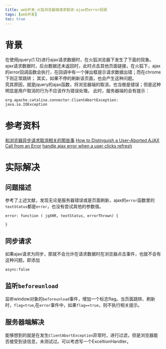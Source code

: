 ```yaml
---
title: web开发-火狐浏览器端请求取消-ajax的error回调
tags: [web开发]
toc: true
---
```


# 背景
在使用jquery(1.12)进行ajax请求数据时，在火狐浏览器下发生了下面的现象。   
ajax请求数据时，后台数据还未返回时，此时点击其他页面链接，在火狐下，ajax的error回调函数会执行，在回调中有一个弹出框提示请求数据出错；而在chrome下则正常跳转；
其实，如果不停的刷新该页面，也会产生这种问题。   
究其原因，就是jquery的ajax函数，将浏览器端的取消，也当做是错误；但是这种明显是用户取消的行为不应该作为错误处理。
此时，服务器端的会有提示：
```
org.apache.catalina.connector.ClientAbortException: java.io.IOException
```

# 参考资料
[和浏览器异步请求取消相关的那些事](http://blog.csdn.net/w1057742284/article/details/52166917)
[How to Distinguish a User-Aborted AJAX Call from an Error](http://ilikestuffblog.com/2009/11/30/how-to-distinguish-a-user-aborted-ajax-call-from-an-error/)
[handle ajax error when a user clicks refresh](http://stackoverflow.com/questions/699941/handle-ajax-error-when-a-user-clicks-refresh/18170879#18170879)

# 实际解决
## 问题描述
参考了上述文献，发现无论是服务器错误或是页面刷新，ajax的`error`函数里的`textStatus`都是`error`，也没有尝试其他的参数值。
```
error: function ( jqXHR, textStatus, errorThrown) {
               
}
```

## 同步请求
如果ajax请求为同步，那就不会允许在请求数据时在浏览器点击事件，也就不会有这种问题。即添加
```
async:false
```


## 监听`beforeunload`
监听window对象的`beforeunload`事件，增加一个标志flag。当页面跳转、刷新时，`flag=true`,在`error`事件中，如果`flag==true`，则不执行相关提示。

## 服务器端解决
能够想到的就是在发生`ClientAbortException`异常时，进行过滤，但是浏览器能否接受到该信息，未测试过。可以考虑写一个ExceltionHandler。